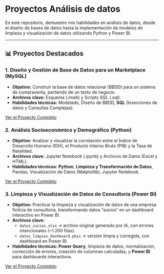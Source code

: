 # Proyectos Análisis de datos

En este repositorio, demuestro mis habilidades en análisis de datos, desde el diseño de bases de datos hasta la implementación de modelos de limpieza y visualización de datos utilizando Python y Power BI.

---

## 📊 Proyectos Destacados

### 1. Diseño y Gestión de Base de Datos para un Marketplace (MySQL)

* **Objetivo:** Construir la base de datos relacional (BBDD) para un sistema de compraventa, partiendo de un texto de negocio.
* **Archivos clave:** Esquema (.mwb) y Scripts SQL (.sql).
* **Habilidades técnicas:** Modelado, Diseño de BBDD, **SQL** (Inserciones de datos y Consultas Complejas).

[Ver el Proyecto Completo](Proyecto_MySQL_Marketplace)

### 2. Análisis Socioeconómico y Demográfico (Python)

* **Objetivo:** Analizar y visualizar la correlación entre el Índice de Desarrollo Humano (IDH), el Producto Interno Bruto (PIB) y la Tasa de Natalidad.
* **Archivos clave:** Jupyter Notebook (.ipynb) y Archivos de Datos (Excel y HTML).
* **Habilidades técnicas:** **Python**, **Limpieza y Transformación de Datos**, Pandas, Visualización de Datos (Matplotlib), Jupyter Notebook.

[Ver el Proyecto Completo](Analisis_Demografico)

### 3. Limpieza y Visualización de Datos de Consultoría (Power BI)

* **Objetivo:** Practicar la limpieza y visualización de datos de una empresa ficticia de consultoría, transformando datos “sucios” en un dashboard interactivo en Power BI.
* **Archivos clave:**  
  - `datos_sucios.xlsx` → archivo original generado por IA, con errores intencionales (~1.200 filas).  
  - `datos_limpios_dashboard.pbix` → versión limpia y corregida, con dashboard en Power BI.  
* **Habilidades técnicas:** **Power Query**, limpieza de datos, normalización, corrección de errores, creación de columnas calculadas, y **Power BI** para dashboards interactivos.

[Ver el Proyecto Completo](Proyecto_Consultoria_PowerBI)
